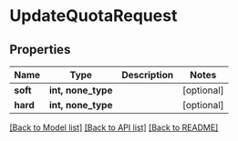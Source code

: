 # UpdateQuotaRequest


## Properties
Name | Type | Description | Notes
------------ | ------------- | ------------- | -------------
**soft** | **int, none_type** |  | [optional] 
**hard** | **int, none_type** |  | [optional] 

[[Back to Model list]](../#documentation-for-models) [[Back to API list]](../#documentation-for-api-endpoints) [[Back to README]](../)


